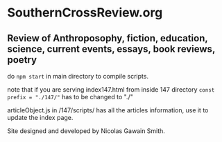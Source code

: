 # SouthernCrossReview.org

## Review of Anthroposophy, fiction, education, science, current events, essays, book reviews, poetry

do ```npm start``` in main directory to compile scripts.

note that if you are serving index147.html from inside 147 directory ```const prefix = "./147/"``` has to be changed to "./"

articleObject.js in /147/scripts/ has all the articles information, use it to update the index page.

Site designed and developed by Nicolas Gawain Smith.

